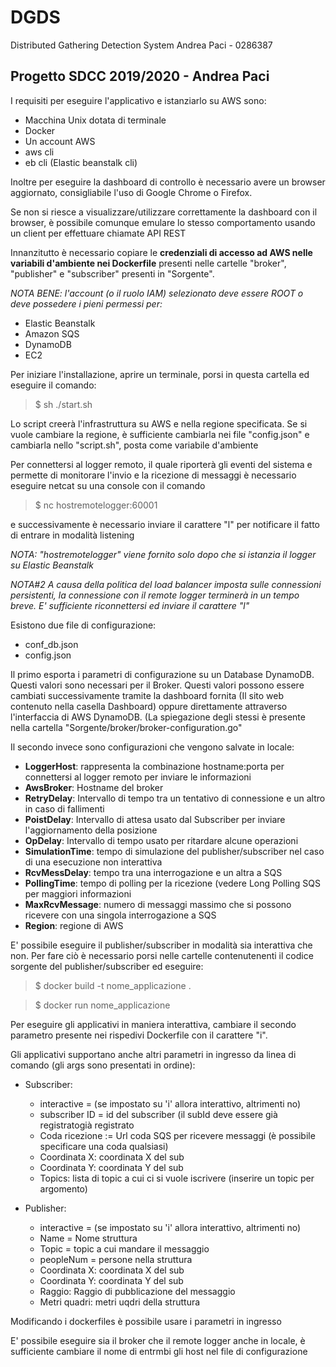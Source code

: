 # DGDS
Distributed Gathering Detection System
Andrea Paci - 0286387

## Progetto SDCC 2019/2020 - Andrea Paci 

I requisiti per eseguire l'applicativo e istanziarlo su AWS sono:
 - Macchina Unix dotata di terminale
 - Docker
 - Un account AWS
 - aws cli
 - eb cli (Elastic beanstalk cli)

Inoltre per eseguire la dashboard di controllo è necessario avere un browser aggiornato, consigliabile l'uso di Google Chrome o Firefox.
 
Se non si riesce a visualizzare/utilizzare correttamente la dashboard con il browser, è possibile comunque emulare lo stesso comportamento usando un client per effettuare chiamate API REST

Innanzitutto è necessario copiare le **credenziali di accesso ad AWS nelle variabili d'ambiente nei Dockerfile** presenti nelle cartelle "broker", "publisher" e "subscriber" presenti in "Sorgente".

*NOTA BENE: l'account (o il ruolo IAM) selezionato deve essere ROOT o deve possedere i pieni permessi per:*
 - Elastic Beanstalk
 - Amazon SQS
 - DynamoDB
 - EC2


Per iniziare l'installazione, aprire un terminale, porsi in questa cartella ed eseguire il comando:

> $ sh ./start.sh

Lo script creerà l'infrastruttura su AWS e nella regione specificata.
Se si vuole cambiare la regione, è sufficiente cambiarla nei file "config.json" e cambiarla nello "script.sh", posta come variabile d'ambiente

Per connettersi al logger remoto, il quale riporterà gli eventi del sistema e permette di monitorare l'invio e la ricezione di messaggi è necessario eseguire netcat su una console con il comando

> $ nc hostremotelogger:60001

e successivamente è necessario inviare il carattere "l" per notificare il fatto di entrare in modalità listening

*NOTA: "hostremotelogger" viene fornito solo dopo che si istanzia il logger su Elastic Beanstalk*

*NOTA#2 A causa della politica del load balancer imposta sulle connessioni persistenti, la connessione con il remote logger terminerà in un tempo breve. E' sufficiente riconnettersi ed inviare il carattere "l"*


Esistono due file di configurazione:
 - conf_db.json
 - config.json


Il primo esporta i parametri di configurazione su un Database DynamoDB. Questi valori sono necessari per il Broker. Questi valori possono essere cambiati successivamente tramite la dashboard fornita (Il sito web contenuto nella casella Dashboard) oppure direttamente attraverso l'interfaccia di AWS DynamoDB.
(La spiegazione degli stessi è presente nella cartella "Sorgente/broker/broker-configuration.go"

Il secondo invece sono configurazioni che vengono salvate in locale:
- **LoggerHost**: rappresenta la combinazione hostname:porta per connettersi al logger remoto per inviare le informazioni
- **AwsBroker**: Hostname del broker	
- **RetryDelay**: Intervallo di tempo tra un tentativo di connessione e un altro in caso di fallimenti
- **PoistDelay**: Intervallo di attesa usato dal Subscriber per inviare l'aggiornamento della posizione 
- **OpDelay**: Intervallo di tempo usato per ritardare alcune operazioni 
- **SimulationTime**: tempo di simulazione del publisher/subscriber nel caso di una esecuzione non interattiva
- **RcvMessDelay**: tempo tra una interrogazione e un altra a SQS
- **PollingTime**: tempo di polling per la ricezione (vedere Long Polling SQS per maggiori informazioni
- **MaxRcvMessage**: numero di messaggi massimo che si possono ricevere con una singola interrogazione a SQS
- **Region**: regione di AWS


E' possibile eseguire il publisher/subscriber in modalità sia interattiva che non. Per fare ciò è necessario porsi nelle cartelle contenutenenti il codice sorgente del publisher/subscriber ed eseguire: 

> $ docker build -t nome_applicazione .

> $ docker run nome_applicazione

Per eseguire gli applicativi in maniera interattiva, cambiare il secondo parametro presente nei rispedivi Dockerfile con il carattere "i".

Gli applicativi supportano anche altri parametri in ingresso da linea di comando (gli args sono presentati in ordine):

 - Subscriber:
	- interactive = (se impostato su 'i' allora interattivo, altrimenti no)
	- subscriber ID = id del subscriber (il subId deve essere già registratogià registrato	
	- Coda ricezione := Url coda SQS per ricevere messaggi (è possibile specificare una coda qualsiasi)
	- Coordinata X: coordinata X del sub
	- Coordinata Y: coordinata Y del sub
	- Topics: lista di topic a cui ci si vuole iscrivere (inserire un topic per argomento)


 - Publisher: 
	- interactive = (se impostato su 'i' allora interattivo, altrimenti no)
	- Name = Nome struttura
	- Topic = topic a cui mandare il messaggio
	- peopleNum = persone nella struttura
	- Coordinata X: coordinata X del sub
	- Coordinata Y: coordinata Y del sub
	- Raggio: Raggio di pubblicazione del messaggio
	- Metri quadri: metri uqdri della struttura

Modificando i dockerfiles è possibile usare i parametri in ingresso


E' possibile eseguire sia il broker che il remote logger anche in locale, è sufficiente cambiare il nome di entrmbi gli host nel file di configurazione



	
